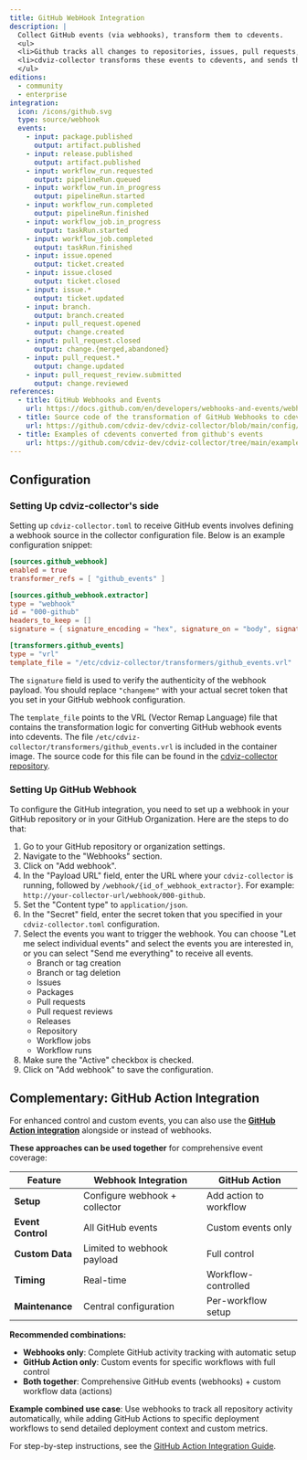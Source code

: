 ```yaml
---
title: GitHub WebHook Integration
description: |
  Collect GitHub events (via webhooks), transform them to cdevents.
  <ul>
  <li>Github tracks all changes to repositories, issues, pull requests, releases, workflows, and more. And it notifies a webhook about these changes.</li>
  <li>cdviz-collector transforms these events to cdevents, and sends them to the database, listeners,...</li>
  </ul>
editions:
  - community
  - enterprise
integration:
  icon: /icons/github.svg
  type: source/webhook
  events:
    - input: package.published
      output: artifact.published
    - input: release.published
      output: artifact.published
    - input: workflow_run.requested
      output: pipelineRun.queued
    - input: workflow_run.in_progress
      output: pipelineRun.started
    - input: workflow_run.completed
      output: pipelineRun.finished
    - input: workflow_job.in_progress
      output: taskRun.started
    - input: workflow_job.completed
      output: taskRun.finished
    - input: issue.opened
      output: ticket.created
    - input: issue.closed
      output: ticket.closed
    - input: issue.*
      output: ticket.updated
    - input: branch.
      output: branch.created
    - input: pull_request.opened
      output: change.created
    - input: pull_request.closed
      output: change.{merged,abandoned}
    - input: pull_request.*
      output: change.updated
    - input: pull_request_review.submitted
      output: change.reviewed
references:
  - title: GitHub Webhooks and Events
    url: https://docs.github.com/en/developers/webhooks-and-events/webhooks/webhook-events-and-payloads
  - title: Source code of the transformation of GitHub Webhooks to cdevents
    url: https://github.com/cdviz-dev/cdviz-collector/blob/main/config/transformers/github_events.vrl
  - title: Examples of cdevents converted from github's events
    url: https://github.com/cdviz-dev/cdviz-collector/tree/main/examples/assets/outputs/transform-github_events
---
```


<script setup>
import IntegrationCard from '../../../../components/IntegrationCard.vue'
</script>

<IntegrationCard />

## Configuration

### Setting Up cdviz-collector's side

Setting up `cdviz-collector.toml` to receive GitHub events involves defining a webhook source in the collector configuration file. Below is an example configuration snippet:

```toml
[sources.github_webhook]
enabled = true
transformer_refs = [ "github_events" ]

[sources.github_webhook.extractor]
type = "webhook"
id = "000-github"
headers_to_keep = []
signature = { signature_encoding = "hex", signature_on = "body", signature_prefix = "sha256=", header = "x-hub-signature-256", token = "changeme" }

[transformers.github_events]
type = "vrl"
template_file = "/etc/cdviz-collector/transformers/github_events.vrl"
```

The `signature` field is used to verify the authenticity of the webhook payload. You should replace `"changeme"` with your actual secret token that you set in your GitHub webhook configuration.

The `template_file` points to the VRL (Vector Remap Language) file that contains the transformation logic for converting GitHub webhook events into cdevents. The file `/etc/cdviz-collector/transformers/github_events.vrl` is included in the container image. The source code for this file can be found in the [cdviz-collector repository](https://github.com/cdviz-dev/cdviz-collector/blob/main/config/transformers/github_events.vrl).

### Setting Up GitHub Webhook

To configure the GitHub integration, you need to set up a webhook in your GitHub repository or in your GitHub Organization. Here are the steps to do that:

1. Go to your GitHub repository or organization settings.
2. Navigate to the "Webhooks" section.
3. Click on "Add webhook".
4. In the "Payload URL" field, enter the URL where your `cdviz-collector` is running, followed by `/webhook/{id_of_webhook_extractor}`. For example: `http://your-collector-url/webhook/000-github`.
5. Set the "Content type" to `application/json`.
6. In the "Secret" field, enter the secret token that you specified in your `cdviz-collector.toml` configuration.
7. Select the events you want to trigger the webhook. You can choose "Let me select individual events" and select the events you are interested in, or you can select "Send me everything" to receive all events.
   - Branch or tag creation
   - Branch or tag deletion
   - Issues
   - Packages
   - Pull requests
   - Pull request reviews
   - Releases
   - Repository
   - Workflow jobs
   - Workflow runs
8. Make sure the "Active" checkbox is checked.
9. Click on "Add webhook" to save the configuration.

## Complementary: GitHub Action Integration

For enhanced control and custom events, you can also use the **[GitHub Action integration](/docs/cdviz-collector/integrations/github-action)** alongside or instead of webhooks.

**These approaches can be used together** for comprehensive event coverage:

| Feature           | Webhook Integration           | GitHub Action          |
| ----------------- | ----------------------------- | ---------------------- |
| **Setup**         | Configure webhook + collector | Add action to workflow |
| **Event Control** | All GitHub events             | Custom events only     |
| **Custom Data**   | Limited to webhook payload    | Full control           |
| **Timing**        | Real-time                     | Workflow-controlled    |
| **Maintenance**   | Central configuration         | Per-workflow setup     |

**Recommended combinations:**

- **Webhooks only**: Complete GitHub activity tracking with automatic setup
- **GitHub Action only**: Custom events for specific workflows with full control
- **Both together**: Comprehensive GitHub events (webhooks) + custom workflow data (actions)

**Example combined use case**: Use webhooks to track all repository activity automatically, while adding GitHub Actions to specific deployment workflows to send detailed deployment context and custom metrics.

For step-by-step instructions, see the [GitHub Action Integration Guide](/docs/cdviz-collector/integrations/github-action).

